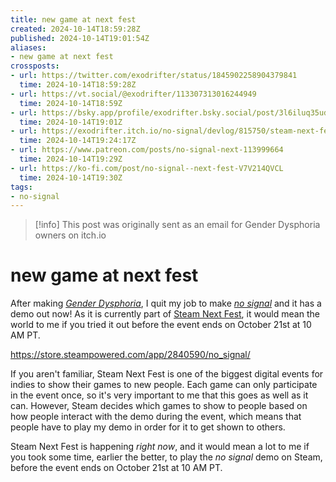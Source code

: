 ```yaml
---
title: new game at next fest
created: 2024-10-14T18:59:28Z
published: 2024-10-14T19:01:54Z
aliases:
- new game at next fest
crossposts:
- url: https://twitter.com/exodrifter/status/1845902258904379841
  time: 2024-10-14T18:59:28Z
- url: https://vt.social/@exodrifter/113307313016244949
  time: 2024-10-14T18:59Z
- url: https://bsky.app/profile/exodrifter.bsky.social/post/3l6iluq35ud22
  time: 2024-10-14T19:01Z
- url: https://exodrifter.itch.io/no-signal/devlog/815750/steam-next-fest
  time: 2024-10-14T19:24:17Z
- url: https://www.patreon.com/posts/no-signal-next-113999664
  time: 2024-10-14T19:29Z
- url: https://ko-fi.com/post/no-signal--next-fest-V7V214QVCL
  time: 2024-10-14T19:30Z
tags:
- no-signal
---
```


> [!info]
> This post was originally sent as an email for Gender Dysphoria owners on itch.io

# new game at next fest

After making _[Gender Dysphoria](../press-kits/gender-dysphoria.md)_, I quit my job to make _[no signal](../press-kits/no-signal.md)_ and it has a demo out now! As it is currently part of [Steam Next Fest](../notes/next-fest.md), it would mean the world to me if you tried it out before the event ends on October 21st at 10 AM PT.

https://store.steampowered.com/app/2840590/no_signal/

If you aren't familiar, Steam Next Fest is one of the biggest digital events for indies to show their games to new people. Each game can only participate in the event once, so it's very important to me that this goes as well as it can. However, Steam decides which games to show to people based on how people interact with the demo during the event, which means that people have to play my demo in order for it to get shown to others.

Steam Next Fest is happening _right now_, and it would mean a lot to me if you took some time, earlier the better, to play the _no signal_ demo on Steam, before the event ends on October 21st at 10 AM PT.
